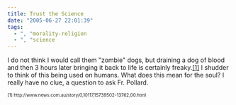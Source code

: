 ```yaml
---
title: Trust the Science
date: "2005-06-27 22:01:39"
tags:
  - ", "morality-religion
  - ", "science
---
```

<p>I do not think I would call them "zombie" dogs, but draining a dog of blood and then 3 hours later bringing it back to life is certainly freaky.<a href="http://www.news.com.au/story/0,10117,15739502-13762,00.html">[1]</a> I shudder to think of this being used on humans.  What does this mean for the soul?  I really have no clue, a question to ask Fr. Pollard.</p>  <font size="-2"> [1] http://www.news.com.au/story/0,10117,15739502-13762,00.html </font>

